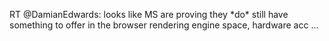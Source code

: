 <!--
id: 249201369
link: http://kevinisom.info/post/249201369/rt-damianedwards-looks-like-ms-are-proving-they
slug: rt-damianedwards-looks-like-ms-are-proving-they
date: Thu Nov 19 2009 16:48:19 GMT+1300 (NZDT)
raw: {"blog_name":"kevinisom","id":249201369,"post_url":"http://kevinisom.info/post/249201369/rt-damianedwards-looks-like-ms-are-proving-they","slug":"rt-damianedwards-looks-like-ms-are-proving-they","type":"text","date":"2009-11-19 03:48:19 GMT","timestamp":1258602499,"state":"published","format":"html","reblog_key":"KHsg1e2q","tags":[],"short_url":"http://tmblr.co/Zw68YyEseBP","highlighted":[],"feed_item":"http://twitter.com/kev_nz/statuses/5846443163","from_feed_id":"650289","note_count":0,"title":null,"body":"<p>RT @DamianEdwards: looks like MS are proving they *do* still have something to offer in the browser rendering engine space, hardware acc &#8230;</p>"}
publish: 2009-11-019
tags: 
title: null
-->


RT @DamianEdwards: looks like MS are proving they \*do\* still have
something to offer in the browser rendering engine space, hardware acc …


